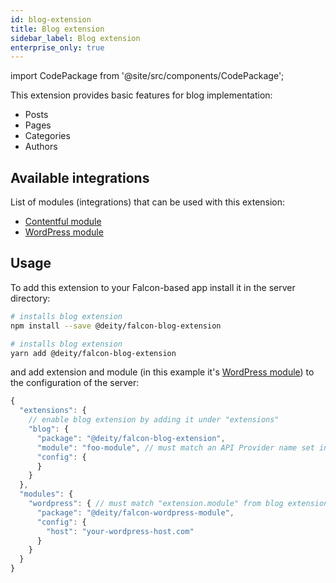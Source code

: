 ```yaml
---
id: blog-extension
title: Blog extension
sidebar_label: Blog extension
enterprise_only: true
---
```


import CodePackage from '@site/src/components/CodePackage';

<CodePackage name="@deity/falcon-blog-extension" /> 


This extension provides basic features for blog implementation:

- Posts
- Pages
- Categories
- Authors

## Available integrations

List of modules (integrations) that can be used with this extension:
- [Contentful module](../modules/contentful-module)
- [WordPress module](../modules/wordpress-module)

## Usage

To add this extension to your Falcon-based app install it in the server directory:

<!--DOCUSAURUS_CODE_TABS-->

<!--npm-->

```bash
# installs blog extension
npm install --save @deity/falcon-blog-extension
```

<!--Yarn-->

```bash
# installs blog extension
yarn add @deity/falcon-blog-extension
```

<!--END_DOCUSAURUS_CODE_TABS-->

and add extension and module (in this example it's [WordPress module](../modules/wordpress-module)) to the configuration of the server:

```js
{
  "extensions": {
    // enable blog extension by adding it under "extensions"
    "blog": {
      "package": "@deity/falcon-blog-extension",
      "module": "foo-module", // must match an API Provider name set in "apis" object below
      "config": {
      }
    }
  },
  "modules": {
    "wordpress": { // must match "extension.module" from blog extension configuration
      "package": "@deity/falcon-wordpress-module",
      "config": {
        "host": "your-wordpress-host.com"
      }
    }
  }
}
```